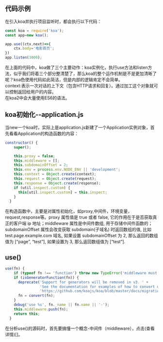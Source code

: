 ## 代码示例
在引入koa并执行项目监听时，都会执行以下代码：
```javascript
const koa = require('koa');
const app=new koa();

app.use((ctx,next)=>{
    ctx.body='电影首页';
})
app.listen(3000);
```
在上面的代码中，koa做了三个主要动作：koa实例化，执行use方法和listen方法，似乎我们将着三个部分整清楚了，那么koa的整个运作机制是不是更加清晰了呢？koa色使用代码如此简洁，但是内部的逻辑肯定不会简单。<br/>
context:表示一次对话的上下文（包含HTTP请求和回复）。通过加工这个对象就可以控制返回给用户的内容。<br/>
在koa2中会大量使用ES6的语法。
## koa初始化--application.js
当new一个koa时，实际上是application.js新建了一个Application实例对象，首先看看Application的构造函数的内容：
```javascript
constructor() {
    super();

    this.proxy = false;
    this.middleware = [];
    this.subdomainOffset = 2;
    this.env = process.env.NODE_ENV || 'development';
    this.context = Object.create(context);
    this.request = Object.create(request);
    this.response = Object.create(response);
    if (util.inspect.custom) {
      this[util.inspect.custom] = this.inspect;
    }
  }
```
在构造函数中，主要是对属性初始化，如proxy,中间件，环境变量，request,response等。proxy 属性值是 true 或者 false, 它的作用在于是否获取真正的客户端 ip 地址；middleware 属性是中间件数组, 用于存储中间件函数的；subdomainOffset 属性会改变获取 subdomain(子域名) 时返回数组的值,
比如 test.page.example.com 域名, 如果设置 subdomainOffset 为 2, 那么返回的数组值为 [“page”, “test”], 如果设置为 3, 那么返回数组值为 [“test”].

## use()
```javascript
use(fn) {
    if (typeof fn !== 'function') throw new TypeError('middleware must be a function!');
    if (isGeneratorFunction(fn)) {
      deprecate('Support for generators will be removed in v3. ' +
                'See the documentation for examples of how to convert old middleware ' +
                'https://github.com/koajs/koa/blob/master/docs/migration.md');
      fn = convert(fn);
    }
    debug('use %s', fn._name || fn.name || '-');
    this.middleware.push(fn);
    return this;
  }
```
在分析use()的源码时，首先要搞懂一个概念-中间件（middleware），点击(查看详情)[]。

